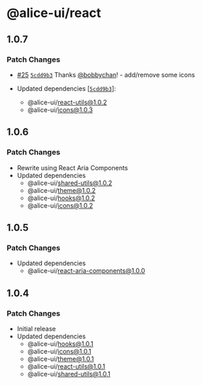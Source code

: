 # @alice-ui/react

## 1.0.7

### Patch Changes

- [#25](https://github.com/bobbychan/alice-ui/pull/25) [`5cdd9b3`](https://github.com/bobbychan/alice-ui/commit/5cdd9b3d3d099bb1a0e1dc22754996ba9c7f1d60) Thanks [@bobbychan](https://github.com/bobbychan)! - add/remove some icons

- Updated dependencies [[`5cdd9b3`](https://github.com/bobbychan/alice-ui/commit/5cdd9b3d3d099bb1a0e1dc22754996ba9c7f1d60)]:
  - @alice-ui/react-utils@1.0.2
  - @alice-ui/icons@1.0.3

## 1.0.6

### Patch Changes

- Rewrite using React Aria Components
- Updated dependencies
  - @alice-ui/shared-utils@1.0.2
  - @alice-ui/theme@1.0.2
  - @alice-ui/hooks@1.0.2
  - @alice-ui/icons@1.0.2

## 1.0.5

### Patch Changes

- Updated dependencies
  - @alice-ui/react-aria-components@1.0.0

## 1.0.4

### Patch Changes

- Initial release
- Updated dependencies
  - @alice-ui/hooks@1.0.1
  - @alice-ui/icons@1.0.1
  - @alice-ui/theme@1.0.1
  - @alice-ui/react-utils@1.0.1
  - @alice-ui/shared-utils@1.0.1
